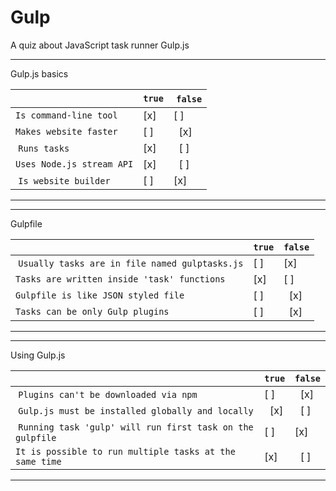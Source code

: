 # Gulp

A quiz about JavaScript task runner Gulp.js

---

Gulp.js basics

|                                                   | `true` | `false` |
| --------------------------------------------------| ------ | ------- |
| `Is command-line tool`                            |   [x]  |   [ ]   |
| `Makes website faster`                            |   [ ]  |   [x]   |
| `Runs tasks`                                      |   [x]  |   [ ]   |
| `Uses Node.js stream API`                         |   [x]  |   [ ]   |
| `Is website builder`                              |   [ ]  |   [x]   |

---

---

Gulpfile

|                                                   | `true` | `false` |
| --------------------------------------------------| ------ | ------- |
| `Usually tasks are in file named gulptasks.js`    |   [ ]  |   [x]   |
| `Tasks are written inside 'task' functions`       |   [x]  |   [ ]   |
| `Gulpfile is like JSON styled file`               |   [ ]  |   [x]   |
| `Tasks can be only Gulp plugins`                  |   [ ]  |   [x]   |

---

---

Using Gulp.js

|                                                            | `true` | `false` |
| -----------------------------------------------------------| ------ | ------- |
| `Plugins can't be downloaded via npm`                      |   [ ]  |   [x]   |
| `Gulp.js must be installed globally and locally`           |   [x]  |   [ ]   |
| `Running task 'gulp' will run first task on the gulpfile`  |   [ ]  |   [x]   |
| `It is possible to run multiple tasks at the same time`    |   [x]  |   [ ]   |

---
